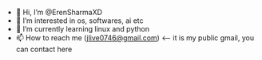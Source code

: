 - 👋 Hi, I’m @ErenSharmaXD
- 👀 I’m interested in os, softwares, ai etc
- 🌱 I’m currently learning linux and python
- 📫 How to reach me (jlive0746@gmail.com) <-- it is my public gmail, you can contact here

<!---
ErenSharmaXD/ErenSharmaXD is a ✨ special ✨ repository because its `README.md` (this file) appears on your GitHub profile.
You can click the Preview link to take a look at your changes.
--->

